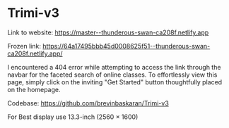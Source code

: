 # Trimi-v3


Link to website: https://master--thunderous-swan-ca208f.netlify.app 


Frozen link: https://64a17495bbb45d0008625f51--thunderous-swan-ca208f.netlify.app/ 

I encountered a 404 error while attempting to access the link through the navbar for the faceted search of online classes. To effortlessly view this page, simply click on the inviting "Get Started" button thoughtfully placed on the homepage.


Codebase: https://github.com/brevinbaskaran/Trimi-v3 



For Best display use 13.3-inch (2560 × 1600) 

